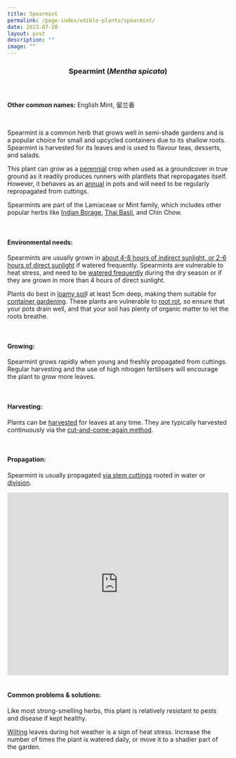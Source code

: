 ```yaml
---
title: Spearmint
permalink: /page-index/edible-plants/spearmint/
date: 2023-07-20
layout: post
description: ""
image: ""
---
```

<header>
	<h3>Spearmint (<em>Mentha spicata</em>)</h3>
</header>
	
<section>
	<p><strong>Other common names:</strong> English Mint, 留兰香</p>
	<br>
</section>

<section>
	<p>Spearmint is a common herb that grows well in semi-shade gardens and is a popular choice for small and upcycled containers due to its shallow roots. Spearmint is harvested for its leaves and is used to flavour teas, desserts, and salads.</p>
	<p>This plant can grow as a <a href="/learn-more-about-gardening/glossary/#p">perennial</a> crop when used as a groundcover in true ground as it readily produces runners with plantlets that repropagates itself. However, it behaves as an <a href="/learn-more-about-gardening/glossary/#a">annual</a> in pots and will need to be regularly repropagated from cuttings. </p>
	<p>Spearmints are part of the Lamiaceae or Mint family, which includes other popular herbs like <a href="/page-index/edible-plants/indian-borage/">Indian Borage</a>, <a href="/page-index/edible-plants/thai-basil/">Thai Basil</a>, and Chin Chow.</p>       
	<br>
</section>

<section>
	<h4>Environmental needs:</h4>
	<p>Spearmints are usually grown in <a href="/page-index/horticulture-techniques/gauging-light/">about 4-8 hours of indirect sunlight, or 2-6 hours of direct sunlight</a> if watered frequently. Spearmints are vulnerable to heat stress, and need to be <a href="/page-index/horticulture-techniques/watering/">watered frequently</a> during the dry season or if they are grown in more than 4 hours of direct sunlight. </p>
	<p>Plants do best in <a href="/page-index/horticulture-techniques/soil/">loamy soil</a>l at least 5cm deep, making them suitable for <a href="/page-index/horticulture-techniques/planting-in-containers/">container gardening</a>. These plants are vulnerable to <a href="/page-index/plant-problems/root-rot">root rot</a>, so ensure that your pots drain well, and that your soil has plenty of organic matter to let the roots breathe.</p>
	<br>
</section>

<section>
	<h4>Growing:</h4>
	<p>Spearmint grows rapidly when young and freshly propagated from cuttings. Regular harvesting and the use of high nitrogen fertilisers will encourage the plant to grow more leaves.</p>
<br>
</section>

<section>
	<h4>Harvesting:</h4>
	<p>Plants can be <a href="/page-index/horticulture-techniques/harvesting-hygiene/">harvested</a> for leaves at any time. They are typically harvested continuously via the <a href="/page-index/horticulture-techniques/cut-and-come-again/">cut-and-come-again method</a>.</p>
	<br>
</section>

<section>
	<h4>Propagation:</h4>
	<p>Spearmint is usually propagated <a href="/page-index/horticulture-techniques/propagating-by-cuttings">via stem cuttings</a> rooted in water or <a href="/page-index/horticulture-techniques/propagating-by-division/">division</a>. </p>
	<iframe allowfullscreen="" allow="accelerometer; autoplay; clipboard-write; encrypted-media; gyroscope; picture-in-picture; web-share" frameborder="0" title="YouTube video player" src="https://www.youtube.com/embed/wv-LZCwUArE" height="415" width="100%"></iframe><br>
	<br>
</section>

<section>
	<h4>Common problems &amp; solutions:</h4>
	<p>Like most strong-smelling herbs, this plant is relatively resistant to pests and disease if kept healthy.</p>
	<p><a href="/page-index/plant-problems/wilting/">Wilting</a> leaves during hot weather is a sign of heat stress. Increase the number of times the plant is watered daily, or move it to a shadier part of the garden.</p>
	<br>
</section>